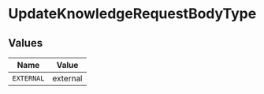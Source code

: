 # UpdateKnowledgeRequestBodyType


## Values

| Name       | Value      |
| ---------- | ---------- |
| `EXTERNAL` | external   |